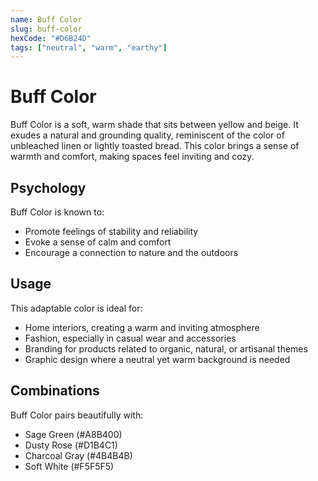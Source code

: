 ```yaml
---
name: Buff Color
slug: buff-color
hexCode: "#D6B24D"
tags: ["neutral", "warm", "earthy"]
---
```


# Buff Color

Buff Color is a soft, warm shade that sits between yellow and beige. It exudes a natural and grounding quality, reminiscent of the color of unbleached linen or lightly toasted bread. This color brings a sense of warmth and comfort, making spaces feel inviting and cozy.

## Psychology

Buff Color is known to:
- Promote feelings of stability and reliability
- Evoke a sense of calm and comfort
- Encourage a connection to nature and the outdoors

## Usage

This adaptable color is ideal for:
- Home interiors, creating a warm and inviting atmosphere
- Fashion, especially in casual wear and accessories
- Branding for products related to organic, natural, or artisanal themes
- Graphic design where a neutral yet warm background is needed

## Combinations

Buff Color pairs beautifully with:
- Sage Green (#A8B400)
- Dusty Rose (#D1B4C1)
- Charcoal Gray (#4B4B4B)
- Soft White (#F5F5F5)